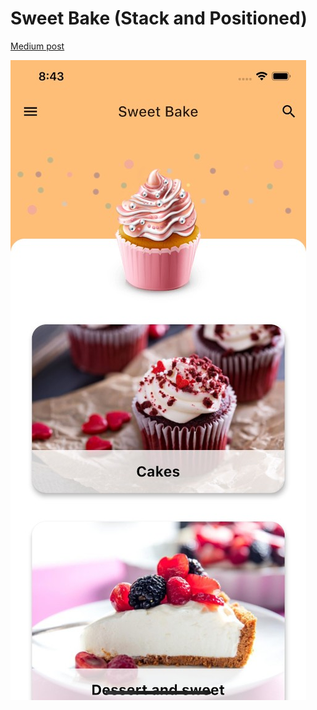 # Sweet Bake (Stack and Positioned)

[Medium post](https://nanocastellano.medium.com/stack-and-positioned-widget-flutter-81392f9ccfc)

![Sweet Bake](images/sweet_bake.jpg)
